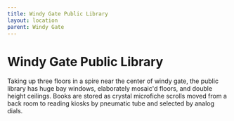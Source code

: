 ```yaml
---
title: Windy Gate Public Library
layout: location
parent: Windy Gate
---
```


# Windy Gate Public Library
Taking up three floors in a spire near the center of windy gate, the public library has huge bay windows, elaborately mosaic'd floors, and double height ceilings. Books are stored as crystal microfiche scrolls moved from a back room to reading kiosks by pneumatic tube and selected by analog dials. 